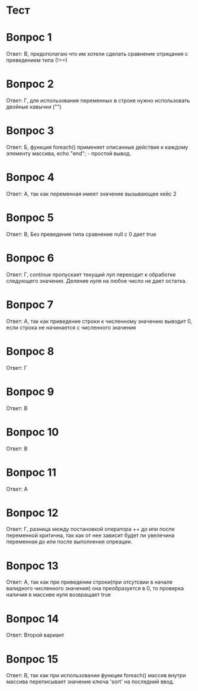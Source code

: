 # Тест

# Вопрос 1
Ответ: В, предополагаю что им хотели сделать сравнение отрицания с преведением типа (!==)

# Вопрос 2
Ответ: Г, для использования переменных в строке нужно использовать двойные кавычки ("")

# Вопрос 3
Ответ: Б, функция foreach() применяет описанные действия к каждому элементу массива, echo "end"; - простой вывод. 
# Вопрос 4
Ответ: А, так как переменная имеет значение вызывающее кейс 2

# Вопрос 5
Ответ: В, Без преведения типа сравнение null с 0 дает true

# Вопрос 6
Ответ: Г, continue пропускает текущий луп переходит к обработке следующего значения. Деление нуля на любое число не дает остатка.

# Вопрос 7
Ответ: A, так как приведение строки к численному значению выводит 0, если строка не начинается с численного значения

# Вопрос 8
Ответ: Г

# Вопрос 9
Ответ: В

# Вопрос 10
Ответ: В

# Вопрос 11
Ответ: A

# Вопрос 12
Ответ: Г, разница между постановкой оператора ++ до или после переменной критична, так как от нее зависит будет ли увелечина переменная до или после выполнения опреации.

# Вопрос 13
Ответ: А, так как при приведении строки(при отсутсвии в начале валидного численного значения) она преобразуется в 0, то проверка наличия в массиве нуля возвращает true

# Вопрос 14
Ответ: Второй вариант

# Вопрос 15
Ответ: В, так как при использовании функции foreach() массив внутри массива переписывает значение ключа 'sort' на последний ввод.

